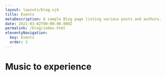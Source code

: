 ```yaml
---
layout: layouts/blog.njk
title: Events
metaDescription: A sample Blog page listing various posts and authors.
date: 2021-03-02T00:00:00.000Z
permalink: /blog/index.html
eleventyNavigation:
  key: Events
  order: 3
---
```

# **Music to experience**